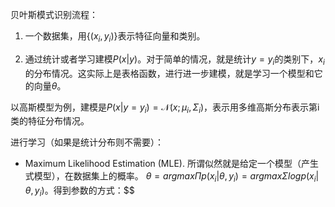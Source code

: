 贝叶斯模式识别流程：

1. 一个数据集，用$\{(x_i, y_i)\}$表示特征向量和类别。

2. 通过统计或者学习建模$P(x | y)$。对于简单的情况，就是统计$y = y_i$的类别下，$x_i$的分布情况。这实际上是表格函数，进行进一步建模，就是学习一个模型和它的向量$\theta$。

以高斯模型为例，建模是$P(x | y = y_i) = \mathcal{N}(x; \mu_i, \Sigma_i)$，表示用多维高斯分布表示第i类的特征分布情况。

进行学习（如果是统计分布则不需要）：

* Maximum Likelihood Estimation (MLE). 所谓似然就是给定一个模型（产生式模型），在数据集上的概率。 $\theta = argmax \Pi p( x_i | \theta, y_i) = argmax \Sigma log p( x_i | \theta, y_i)$。得到参数的方式：$\$
